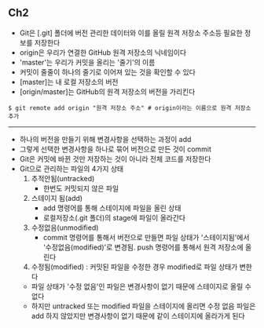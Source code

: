 
## Ch2

- Git은 [.git] 폴더에 버전 관리한 데이터와 이를 올릴 원격 저장소 주소등 필요한 정보를 저장한다
- origin은 우리가 연결한 GitHub 원격 저장소의 닉네임이다
- 'master'는 우리가 커밋을 올리는 '줄기'의 이름
- 커밋이 줄줄이 하나의 줄기로 이어져 있는 것을 확인할 수 있다
- [master]는 내 로컬 저장소의 버전
- [origin/master]는 GitHub의 원격 저장소의 버전을 가리킨다

```
$ git remote add origin "원격 저장소 주소" # origin이라는 이름으로 원격 저장소 추가 
```

<hr>

- 하나의 버전을 만들기 위해 변경사항을 선택하는 과정이 add
- 그렇게 선택한 변경사항을 하나로 묶어 버전으로 만든 것이 commit
- Git은 커밋에 바뀐 것만 저장하는 것이 아니라 전체 코드를 저장한다
- Git으로 관리하는 파일의 4가지 상태
    1. 추적안됨(untracked) 
        - 한번도 커밋되지 않은 파일
    2. 스테이지 됨(add) 
        - add 명령어를 통해 스테이지에 파일을 올린 상태
        - 로컬저장소(.git 폴더)의 stage에 파일이 올라간다
    3. 수정없음(unmodified) 
        - commit 명령어를 통해서 버전으로 만들면 파일 상태가 '스테이지됨'에서 '수정없음(modified)'로 변경됨. push 명령어를 통해서 원격 저장소에 올린다
    4. 수정됨(modified) : 커밋된 파일을 수정한 경우 modified로 파일 상태가 변한다 
    - 파일 상태가 '수정 없음'인 파일은 변경사항이 없기 때문에 스테이지로 올릴 수 없다
    - 하지만 untracked 또는 modified 파일을 스테이지에 올리면 수정 없음 파일은 add 하지 않았지만 변경사항이 없기 때문에 같이 스테이지에 올라가게 된다
